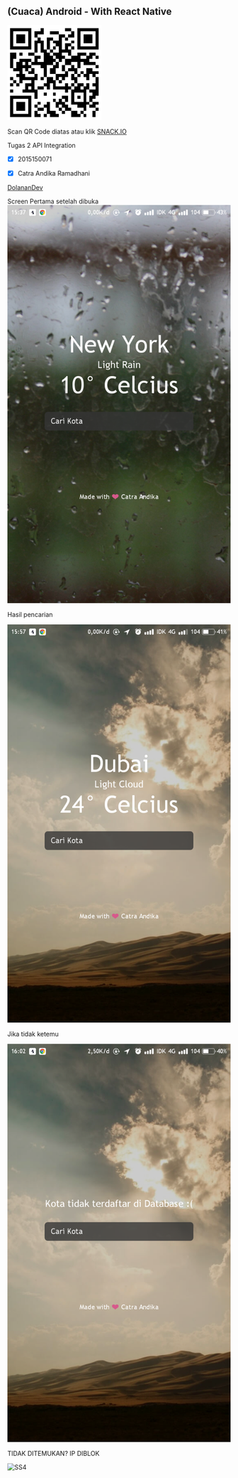 ## (Cuaca) Android - With React Native

![ScanHere](https://github.com/ctrndk/Cuaca/blob/master/scan.png)


Scan QR Code diatas atau klik [SNACK.IO](https://snack.expo.io/@ctrndk/cuaca)

Tugas 2 API Integration
- [x] 2015150071
- [x] Catra Andika Ramadhani


[DolananDev](http://dolanandev.com)


Screen Pertama setelah dibuka
![SS1](https://github.com/ctrndk/Cuaca/blob/master/Screenshot_2018-12-20-15-37-48-135_host.exp.exponent.png)


Hasil pencarian


![SS2](https://github.com/ctrndk/Cuaca/blob/master/Screenshot_2018-12-20-15-57-09-497_host.exp.exponent.png)


Jika tidak ketemu

![SS3](https://github.com/ctrndk/Cuaca/blob/master/Screenshot_2018-12-20-16-02-43-309_host.exp.exponent.png)


TIDAK DITEMUKAN? IP DIBLOK

![SS4]()
